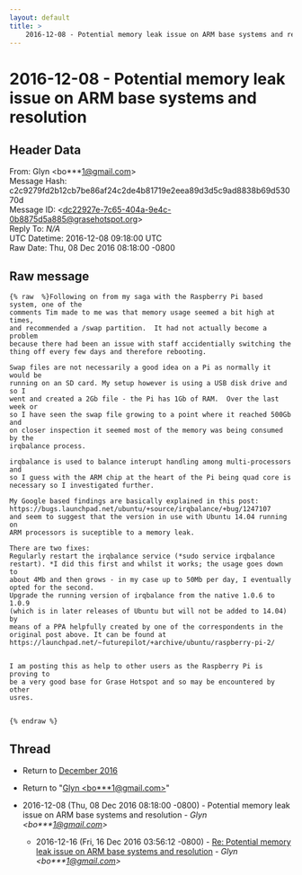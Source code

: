 ```yaml
---
layout: default
title: >
    2016-12-08 - Potential memory leak issue on ARM base systems and resolution
---
```


# 2016-12-08 - Potential memory leak issue on ARM base systems and resolution

## Header Data

From: Glyn \<bo***1@gmail.com\><br>
Message Hash: c2c9279fd2b12cb7be86af24c2de4b81719e2eea89d3d5c9ad8838b69d53070d<br>
Message ID: \<dc22927e-7c65-404a-9e4c-0b8875d5a885@grasehotspot.org\><br>
Reply To: _N/A_<br>
UTC Datetime: 2016-12-08 09:18:00 UTC<br>
Raw Date: Thu, 08 Dec 2016 08:18:00 -0800<br>

## Raw message

```
{% raw  %}Following on from my saga with the Raspberry Pi based system, one of the 
comments Tim made to me was that memory usage seemed a bit high at times, 
and recommended a /swap partition.  It had not actually become a problem 
because there had been an issue with staff accidentially switching the 
thing off every few days and therefore rebooting.

Swap files are not necessarily a good idea on a Pi as normally it would be 
running on an SD card. My setup however is using a USB disk drive and so I 
went and created a 2Gb file - the Pi has 1Gb of RAM.  Over the last week or 
so I have seen the swap file growing to a point where it reached 500Gb and 
on closer inspection it seemed most of the memory was being consumed by the 
irqbalance process.

irqbalance is used to balance interupt handling among multi-processors and 
so I guess with the ARM chip at the heart of the Pi being quad core is 
necessary so I investigated further.

My Google based findings are basically explained in this post:
https://bugs.launchpad.net/ubuntu/+source/irqbalance/+bug/1247107
and seem to suggest that the version in use with Ubuntu 14.04 running on 
ARM processors is suceptible to a memory leak.

There are two fixes:
Regularly restart the irqbalance service (*sudo service irqbalance 
restart). *I did this first and whilst it works; the usage goes down to 
about 4Mb and then grows - in my case up to 50Mb per day, I eventually 
opted for the second.
Upgrade the running version of irqbalance from the native 1.0.6 to 1.0.9 
(which is in later releases of Ubuntu but will not be added to 14.04) by 
means of a PPA helpfully created by one of the correspondents in the 
original post above. It can be found at https://launchpad.net/~futurepilot/+archive/ubuntu/raspberry-pi-2/ 


I am posting this as help to other users as the Raspberry Pi is proving to 
be a very good base for Grase Hotspot and so may be encountered by other 
usres.


{% endraw %}
```

## Thread

+ Return to [December 2016](/archive/2016/12)

+ Return to "[Glyn <bo***1<span>@</span>gmail.com>](/authors/bo___1_at_gmail_com)"

+ 2016-12-08 (Thu, 08 Dec 2016 08:18:00 -0800) - Potential memory leak issue on ARM base systems and resolution - _Glyn \<bo***1@gmail.com\>_
  + 2016-12-16 (Fri, 16 Dec 2016 03:56:12 -0800) - [Re: Potential memory leak issue on ARM base systems and resolution](/archive/2016/12/977fd5220d0602907e9e947f62d9b0d1adeced7b8d723e25b0c6bc06af5f9d74) - _Glyn \<bo***1@gmail.com\>_


